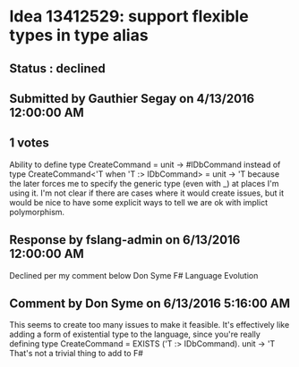 # Idea 13412529: support flexible types in type alias #

## Status : declined

## Submitted by Gauthier Segay on 4/13/2016 12:00:00 AM

## 1 votes

Ability to define
type CreateCommand = unit -> #IDbCommand
instead of
type CreateCommand<'T when 'T :> IDbCommand> = unit -> 'T
because the later forces me to specify the generic type (even with _) at places I'm using it.
I'm not clear if there are cases where it would create issues, but it would be nice to have some explicit ways to tell we are ok with implict polymorphism.

## Response by fslang-admin on 6/13/2016 12:00:00 AM

Declined per my comment below
Don Syme
F# Language Evolution


## Comment by Don Syme on 6/13/2016 5:16:00 AM

This seems to create too many issues to make it feasible. It's effectively like adding a form of existential type to the language, since you're really defining
type CreateCommand = EXISTS ('T :> IDbCommand). unit -> 'T
That's not a trivial thing to add to F#
